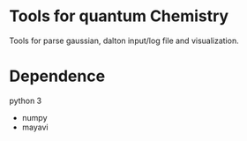 # Tools for quantum Chemistry
Tools for parse gaussian, dalton input/log file and visualization.

# Dependence
python 3
* numpy
* mayavi
